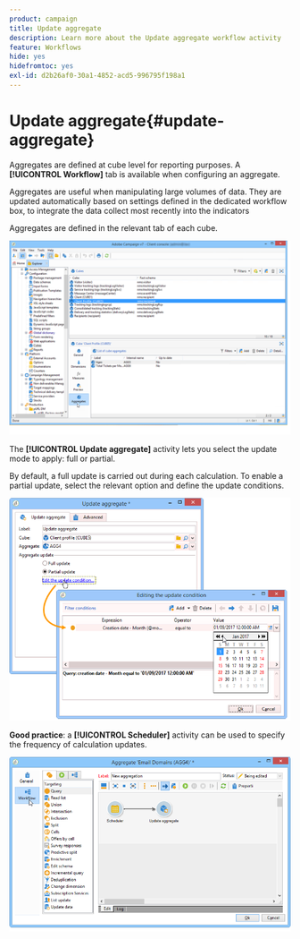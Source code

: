 ```yaml
---
product: campaign
title: Update aggregate
description: Learn more about the Update aggregate workflow activity
feature: Workflows
hide: yes
hidefromtoc: yes
exl-id: d2b26af0-30a1-4852-acd5-996795f198a1
---
```

# Update aggregate{#update-aggregate}



Aggregates are defined at cube level for reporting purposes. A **[!UICONTROL Workflow]** tab is available when configuring an aggregate.
  
Aggregates are useful when manipulating large volumes of data. They are updated automatically based on settings defined in the dedicated workflow box, to integrate the data collect most recently into the indicators

Aggregates are defined in the relevant tab of each cube.

![](assets/s_advuser_cube_agregate_01.png)


The **[!UICONTROL Update aggregate]** activity lets you select the update mode to apply: full or partial.

By default, a full update is carried out during each calculation. To enable a partial update, select the relevant option and define the update conditions.

![](assets/s_advuser_cube_agregate_05.png)

**Good practice**: a **[!UICONTROL Scheduler]** activity can be used to specify the frequency of calculation updates.

![](assets/s_advuser_cube_agregate_04.png)
